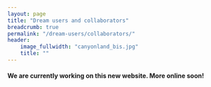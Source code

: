 ```yaml
---
layout: page
title: "Dream users and collaborators"
breadcrumb: true
permalink: "/dream-users/collaborators/"
header:
    image_fullwidth: "canyonland_bis.jpg"
    title: ""
---
```



#### We are currently working on this new website. More online soon!